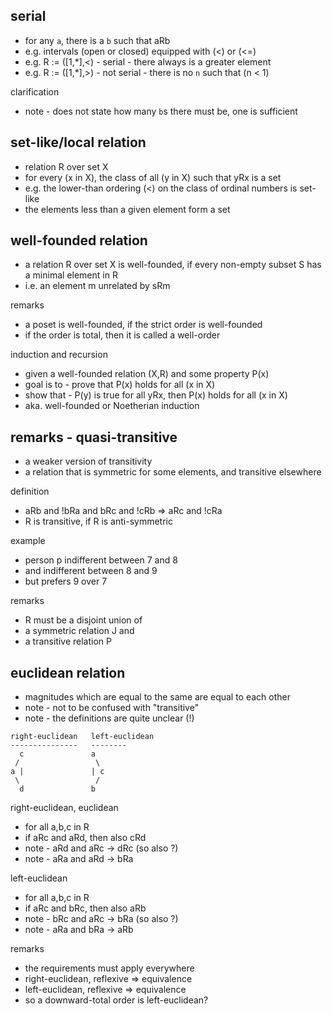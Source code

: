
<!-- ======================================================================= -->
## serial

* for any `a`, there is a `b` such that aRb
* e.g. intervals (open or closed) equipped with (<) or (<=)
* e.g. R := ([1,*],<) - serial - there always is a greater element
* e.g. R := ([1,*],>) - not serial - there is no `n` such that (n < 1)

clarification

* note - does not state how many `b`s there must be, one is sufficient

<!-- ======================================================================= -->
## set-like/local relation

* relation R over set X
* for every (x in X), the class of all (y in X) such that yRx is a set
* e.g. the lower-than ordering (<) on the class of ordinal numbers is set-like
* the elements less than a given element form a set

<!-- ======================================================================= -->
## well-founded relation

* a relation R over set X is well-founded,
  if every non-empty subset S has a minimal element in R
* i.e. an element m unrelated by sRm

remarks

* a poset is well-founded, if the strict order is well-founded
* if the order is total, then it is called a well-order

induction and recursion

* given a well-founded relation (X,R) and some property P(x)
* goal is to - prove that P(x) holds for all (x in X)
* show that - P(y) is true for all yRx, then P(x) holds for all (x in X)
* aka. well-founded or Noetherian induction

<!-- ======================================================================= -->
## remarks - quasi-transitive

* a weaker version of transitivity
* a relation that is symmetric for some elements, and transitive elsewhere

definition

* aRb and !bRa and bRc and !cRb => aRc and !cRa
* R is transitive, if R is anti-symmetric

example

* person p indifferent between 7 and 8
* and indifferent between 8 and 9
* but prefers 9 over 7

remarks

* R must be a disjoint union of
* a symmetric relation J and
* a transitive relation P

<!-- ======================================================================= -->
## euclidean relation

* magnitudes which are equal to the same are equal to each other
* note - not to be confused with "transitive"
* note - the definitions are quite unclear (!)

```
right-euclidean   left-euclidean
---------------   --------
  c               a
 /                 \
a |               | c
 \                 /
  d               b
```

right-euclidean, euclidean

* for all a,b,c in R
* if aRc and aRd, then also cRd
* note - aRd and aRc -> dRc (so also ?)
* note - aRa and aRd -> bRa

left-euclidean

* for all a,b,c in R
* if aRc and bRc, then also aRb
* note - bRc and aRc -> bRa (so also ?)
* note - aRa and bRa -> aRb

remarks

* the requirements must apply everywhere
* right-euclidean, reflexive => equivalence
* left-euclidean, reflexive => equivalence
* so a downward-total order is left-euclidean?
